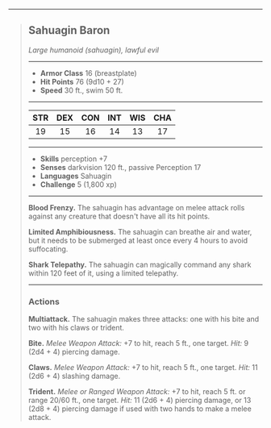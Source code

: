 ***
> ## Sahuagin Baron
> *Large humanoid (sahuagin), lawful evil*
> 
> ***
> 
> - **Armor Class** 16 (breastplate)
> - **Hit Points** 76 (9d10 + 27)
> - **Speed** 30 ft., swim 50 ft.
> 
> ***
> 
> |STR|DEX|CON|INT|WIS|CHA|
> |:---:|:---:|:---:|:---:|:---:|:---:|
> |19|15|16|14|13|17|
> 
> ***
> 
> - **Skills** perception +7
> - **Senses** darkvision 120 ft., passive Perception 17
> - **Languages** Sahuagin
> - **Challenge** 5 (1,800 xp)
> 
> ***
> 
> **Blood Frenzy.** The sahuagin has advantage on melee attack rolls against any creature that doesn't have all its hit points.
> 
> **Limited Amphibiousness.** The sahuagin can breathe air and water, but it needs to be submerged at least once every 4 hours to avoid suffocating.
> 
> **Shark Telepathy.** The sahuagin can magically command any shark within 120 feet of it, using a limited telepathy.
> 
> ***
> 
> ### Actions
> **Multiattack.** The sahuagin makes three attacks: one with his bite and two with his claws or trident.
> 
> **Bite.** *Melee Weapon Attack:* +7 to hit, reach 5 ft., one target. *Hit:* 9 (2d4 + 4) piercing damage.
> 
> **Claws.** *Melee Weapon Attack:* +7 to hit, reach 5 ft., one target. *Hit:* 11 (2d6 + 4) slashing damage.
> 
> **Trident.** *Melee or Ranged Weapon Attack:* +7 to hit, reach 5 ft. or range 20/60 ft., one target. *Hit:* 11 (2d6 + 4) piercing damage, or 13 (2d8 + 4) piercing damage if used with two hands to make a melee attack.